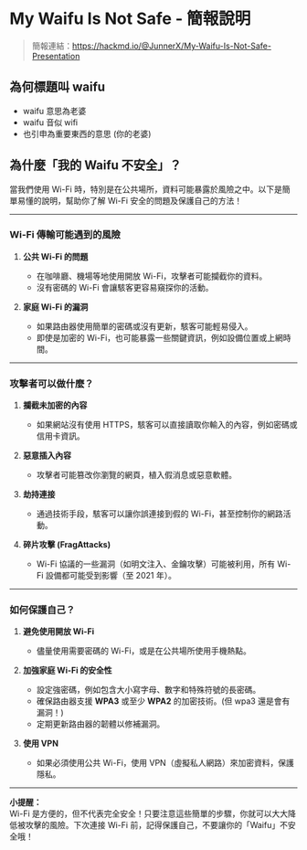 # My Waifu Is Not Safe - 簡報說明

> 簡報連結：https://hackmd.io/@JunnerX/My-Waifu-Is-Not-Safe-Presentation

## 為何標題叫 waifu
- waifu 意思為老婆
- waifu 音似 wifi
- 也引申為重要東西的意思 (你的老婆)

## 為什麼「我的 Waifu 不安全」？

當我們使用 Wi-Fi 時，特別是在公共場所，資料可能暴露於風險之中。以下是簡單易懂的說明，幫助你了解 Wi-Fi 安全的問題及保護自己的方法！

---

### Wi-Fi 傳輸可能遇到的風險
1. **公共 Wi-Fi 的問題**  
   - 在咖啡廳、機場等地使用開放 Wi-Fi，攻擊者可能攔截你的資料。  
   - 沒有密碼的 Wi-Fi 會讓駭客更容易窺探你的活動。

2. **家庭 Wi-Fi 的漏洞**  
   - 如果路由器使用簡單的密碼或沒有更新，駭客可能輕易侵入。  
   - 即使是加密的 Wi-Fi，也可能暴露一些關鍵資訊，例如設備位置或上網時間。

---

### 攻擊者可以做什麼？
1. **攔截未加密的內容**  
   - 如果網站沒有使用 HTTPS，駭客可以直接讀取你輸入的內容，例如密碼或信用卡資訊。

2. **惡意插入內容**  
   - 攻擊者可能篡改你瀏覽的網頁，植入假消息或惡意軟體。

3. **劫持連接**  
   - 通過技術手段，駭客可以讓你誤連接到假的 Wi-Fi，甚至控制你的網路活動。

4. **碎片攻擊 (FragAttacks)**  
   - Wi-Fi 協議的一些漏洞（如明文注入、金鑰攻擊）可能被利用，所有 Wi-Fi 設備都可能受到影響（至 2021 年）。

---

### 如何保護自己？
1. **避免使用開放 Wi-Fi**  
   - 儘量使用需要密碼的 Wi-Fi，或是在公共場所使用手機熱點。

2. **加強家庭 Wi-Fi 的安全性**  
   - 設定強密碼，例如包含大小寫字母、數字和特殊符號的長密碼。  
   - 確保路由器支援 **WPA3** 或至少 **WPA2** 的加密技術。(但 wpa3 還是會有漏洞！) 
   - 定期更新路由器的韌體以修補漏洞。

3. **使用 VPN**  
   - 如果必須使用公共 Wi-Fi，使用 VPN（虛擬私人網路）來加密資料，保護隱私。

---

**小提醒：**  
Wi-Fi 是方便的，但不代表完全安全！只要注意這些簡單的步驟，你就可以大大降低被攻擊的風險。下次連接 Wi-Fi 前，記得保護自己，不要讓你的「Waifu」不安全哦！